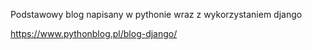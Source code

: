 Podstawowy blog napisany w pythonie wraz z wykorzystaniem django


https://www.pythonblog.pl/blog-django/
